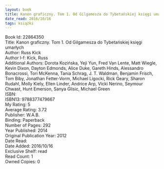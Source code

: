 ```yaml
---
layout: book
title: Kanon graficzny. Tom 1. Od Gilgamesza do Tybetańskiej księgi umarłych
date_read: 2016/10/16
tags: książki
---
```


Book Id: 22864350<br />
Title: Kanon graficzny. Tom 1. Od Gilgamesza do Tybetańskiej księgi umarłych<br />
Author: Russ Kick<br />
Author l-f: Kick, Russ<br />
Additional Authors: Dorota Kozińska, Yeji Yun, Fred Van Lente, Matt Wiegle, Kevin Dixon, Dayton Edmonds, Alice Duke, Gareth Hinds, Alessandro Bonacrossi, Tori McKenna, Tania Schrag, J.  T. Waldman, Benjamin Frisch, Tom Biby, Jonathan Fetter-Vorm, Michael Ligocki, Rick Geary, Sharon Rudahl, Molly Kiely, Ellen Linder, Andrice Arp, Vicki Nerino, Seymour Chwast, Hunt Emerson, Sanya Glisic, Michael  Green<br />
ISBN: <br />
ISBN13: 9788377479667<br />
My Rating: 5<br />
Average Rating: 3.72<br />
Publisher: W.A.B.<br />
Binding: Paperback<br />
Number of Pages: 292<br />
Year Published: 2014<br />
Original Publication Year: 2012<br />
Date Read: <br />
Date Added: 2016/10/16<br />
Exclusive Shelf: read<br />
Read Count: 1<br />
Owned Copies: 0<br />


